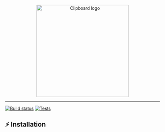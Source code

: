 <p align="center">
  <img width="300" alt="Clipboard logo" src="https://user-images.githubusercontent.com/67638928/204757473-c906cb3d-0c0c-469b-a2d4-5a140577c227.png"/>
</p>

---

[![Build status](https://build.appcenter.ms/v0.1/apps/c3a8c701-d160-4bde-ba24-0df560b4c934/branches/main/badge)](https://appcenter.ms)
[![Tests](https://github.com/ThomasBernard03/Clipboard/actions/workflows/tests.yml/badge.svg)](https://github.com/ThomasBernard03/Clipboard/actions/workflows/tests.yml)


## ⚡️ Installation
